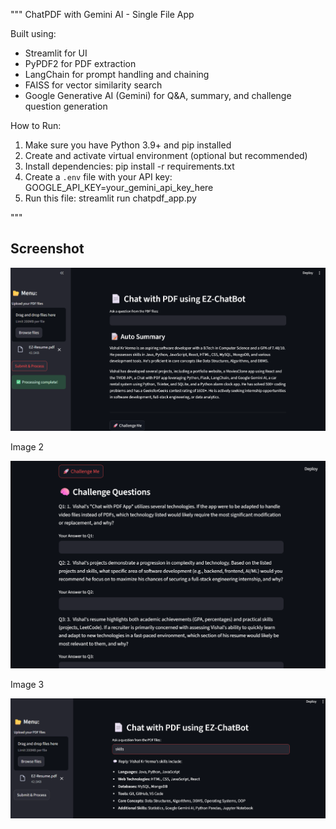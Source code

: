 """
ChatPDF with Gemini AI - Single File App

Built using:
- Streamlit for UI
- PyPDF2 for PDF extraction
- LangChain for prompt handling and chaining
- FAISS for vector similarity search
- Google Generative AI (Gemini) for Q&A, summary, and challenge question generation

How to Run:
1. Make sure you have Python 3.9+ and pip installed
2. Create and activate virtual environment (optional but recommended)
3. Install dependencies: pip install -r requirements.txt
4. Create a `.env` file with your API key:
   GOOGLE_API_KEY=your_gemini_api_key_here
5. Run this file:
   streamlit run chatpdf_app.py

"""
## Screenshot
![image](https://github.com/vishalkrverma/ChatWithPdf/blob/master/ScreenShots/Screenshot%202025-07-08%20012803.png)

Image 2

![image](https://github.com/vishalkrverma/ChatWithPdf/blob/master/ScreenShots/Screenshot%202025-07-08%20012827.png)

Image 3

![image](https://github.com/vishalkrverma/ChatWithPdf/blob/master/ScreenShots/Screenshot%202025-07-08%20012849.png)

